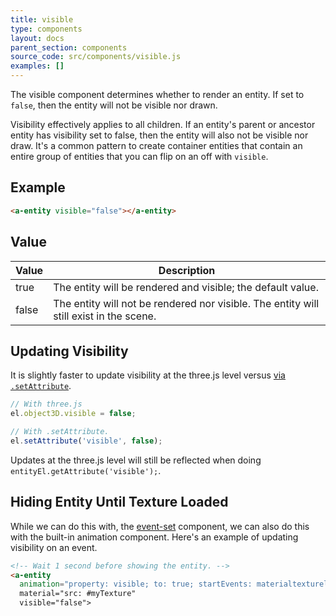 ```yaml
---
title: visible
type: components
layout: docs
parent_section: components
source_code: src/components/visible.js
examples: []
---
```


The visible component determines whether to render an entity. If set to
`false`, then the entity will not be visible nor drawn.

Visibility effectively applies to all children. If an entity's parent or
ancestor entity has visibility set to false, then the entity will also not be
visible nor draw.  It's a common pattern to create container entities that
contain an entire group of entities that you can flip on an off with `visible`.

## Example

```html
<a-entity visible="false"></a-entity>
```

## Value

| Value | Description                                                                            |
|-------|----------------------------------------------------------------------------------------|
| true  | The entity will be rendered and visible; the default value.                            |
| false | The entity will not be rendered nor visible. The entity will still exist in the scene. |

## Updating Visibility

[update]: ../introduction/javascript-events-and-dom-apis.md#updating-a-component-with-setattribute

It is slightly faster to update visibility at the three.js level versus [via
`.setAttribute`][update].

```js
// With three.js
el.object3D.visible = false;

// With .setAttribute.
el.setAttribute('visible', false);
```

Updates at the three.js level will still be reflected when doing
`entityEl.getAttribute('visible');`.

## Hiding Entity Until Texture Loaded

[event-set]: https://github.com/ngokevin/kframe/tree/master/components/event-set

While we can do this with, the [event-set][event-set] component, we can also do
this with the built-in animation component. Here's an example of updating
visibility on an event.

```html
<!-- Wait 1 second before showing the entity. -->
<a-entity
  animation="property: visible; to: true; startEvents: materialtextureloaded"></a-entity>
  material="src: #myTexture"
  visible="false">
```
